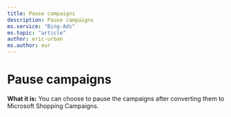 ```yaml
---
title: Pause campaigns
description: Pause campaigns
ms.service: "Bing-Ads"
ms.topic: "article"
author: eric-urban
ms.author: eur
---
```


# Pause campaigns

**What it is:** You can choose to pause the campaigns after converting them to Microsoft Shopping Campaigns.


